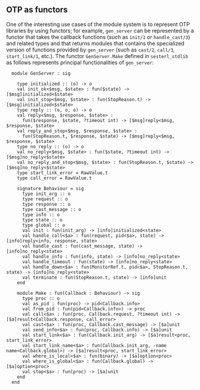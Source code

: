 ## OTP as functors

One of the interesting use cases of the module system is to represent OTP libraries by using functors; for example, `gen_server` can be represented by a functor that takes the callback functions (such as `init/1` or `handle_cast/3`) and related types and that returns modules that contains the specialized version of functions provided by `gen_server` (such as `cast/2`, `call/3`, `start_link/1`, etc.). The functor `GenServer.Make` defined in `sesterl_stdlib` as follows represents principal functionalities of `gen_server`:

```
  module GenServer : sig

    type initialized :: (o) -> o
    val init_ok<$msg, $state> : fun($state) -> [$msg]initialized<$state>
    val init_stop<$msg, $state> : fun(StopReason.t) -> [$msg]initialized<$state>
    type reply :: (o, o, o) -> o
    val reply<$msg, $response, $state> :
      fun($response, $state, ?timeout int) -> [$msg]reply<$msg, $response, $state>
    val reply_and_stop<$msg, $response, $state> :
      fun(StopReason.t, $response, $state) -> [$msg]reply<$msg, $response, $state>
    type no_reply :: (o) -> o
    val no_reply<$msg, $state> : fun($state, ?timeout int) -> [$msg]no_reply<$state>
    val no_reply_and_stop<$msg, $state> : fun(StopReason.t, $state) -> [$msg]no_reply<$state>
    type start_link_error = RawValue.t
    type call_error = RawValue.t

    signature Behaviour = sig
      type init_arg :: o
      type request :: o
      type response :: o
      type cast_message :: o
      type info :: o
      type state :: o
      type global :: o
      val init : fun(init_arg) -> [info]initialized<state>
      val handle_call<$a> : fun(request, pid<$a>, state) -> [info]reply<info, response, state>
      val handle_cast : fun(cast_message, state) -> [info]no_reply<state>
      val handle_info : fun(info, state) -> [info]no_reply<state>
      val handle_timeout : fun(state) -> [info]no_reply<state>
      val handle_down<$a> : fun(MonitorRef.t, pid<$a>, StopReason.t, state) -> [info]no_reply<state>
      val terminate : fun(StopReason.t, state) -> [info]unit
    end

    module Make : fun(Callback : Behaviour) -> sig
      type proc :: o
      val as_pid : fun(proc) -> pid<Callback.info>
      val from_pid : fun(pid<Callback.info>) -> proc
      val call<$a> : fun(proc, Callback.request, ?timeout int) -> [$a]result<Callback.response, call_error>
      val cast<$a> : fun(proc, Callback.cast_message) -> [$a]unit
      val send_info<$a> : fun(proc, Callback.info) -> [$a]unit
      val start_link<$a> : fun(Callback.init_arg) -> [$a]result<proc, start_link_error>
      val start_link_name<$a> : fun(Callback.init_arg, -name name<Callback.global>) -> [$a]result<proc, start_link_error>
      val where_is_local<$a> : fun(binary) -> [$a]option<proc>
      val where_is_global<$a> : fun(Callback.global) -> [$a]option<proc>
      val stop<$a> : fun(proc) -> [$a]unit
    end
  end
```
